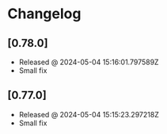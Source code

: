 # Changelog

## [0.78.0]

- Released @ 2024-05-04 15:16:01.797589Z
- Small fix

## [0.77.0]

- Released @ 2024-05-04 15:15:23.297218Z
- Small fix
